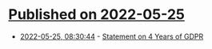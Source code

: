 # [Published on 2022-05-25](index.md)

* [2022-05-25, 08:30:44](https://news.ycombinator.com/item?id=31501897) - [Statement on 4 Years of GDPR](https://noyb.eu/en/statement-4-years-gdpr)
